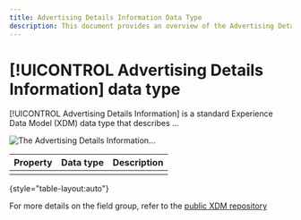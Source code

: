```yaml
---
title: Advertising Details Information Data Type
description: This document provides an overview of the Advertising Details Information Experience Data Model (XDM) data type.
---
```

# [!UICONTROL Advertising Details Information] data type

[!UICONTROL Advertising Details Information] is a standard Experience Data Model (XDM) data type that describes ...

![The Advertising Details Information...]()

| Property | Data type | Description |
| --- | --- | --- |
|     |     |     |

{style="table-layout:auto"}

For more details on the field group, refer to the [public XDM repository](https://github.com/adobe/xdm/blob/master/components/datatypes/advertisingdetails.schema.json)
